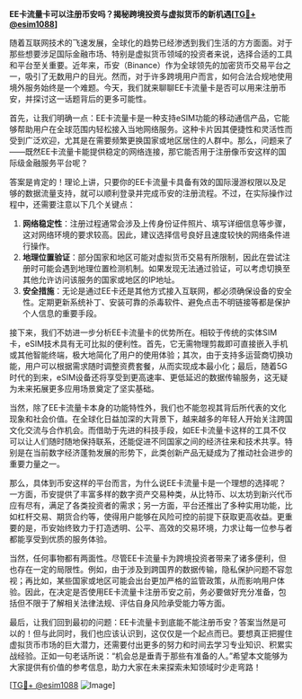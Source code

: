 **EE卡流量卡可以注册币安吗？揭秘跨境投资与虚拟货币的新机遇[[TG💪+ @esim1088](https://t.me/s/esim1088)]**

随着互联网技术的飞速发展，全球化的趋势已经渗透到我们生活的方方面面。对于那些想要涉足国际金融市场、特别是虚拟货币领域的投资者来说，选择合适的工具和平台至关重要。近年来，币安（Binance）作为全球领先的加密货币交易平台之一，吸引了无数用户的目光。然而，对于许多跨境用户而言，如何合法合规地使用境外服务始终是一个难题。今天，我们就来聊聊EE卡流量卡是否可以用来注册币安，并探讨这一话题背后的更多可能性。

首先，让我们明确一点：EE卡流量卡是一种支持eSIM功能的移动通信产品，它能够帮助用户在全球范围内轻松接入当地网络服务。这种卡片因其便捷性和灵活性而受到广泛欢迎，尤其是在需要频繁更换国家或地区居住的人群中。那么，问题来了——既然EE卡流量卡能提供稳定的网络连接，那它能否用于注册像币安这样的国际级金融服务平台呢？

答案是肯定的！理论上讲，只要你的EE卡流量卡具备有效的国际漫游权限以及足够的数据流量支持，就可以顺利登录并完成币安的注册流程。不过，在实际操作过程中，还需要注意以下几个关键点：

1. **网络稳定性**：注册过程通常会涉及上传身份证件照片、填写详细信息等步骤，这对网络环境的要求较高。因此，建议选择信号良好且速度较快的网络条件进行操作。
2. **地理位置验证**：部分国家和地区可能对虚拟货币交易有所限制，因此在尝试注册时可能会遇到地理位置检测机制。如果发现无法通过验证，可以考虑切换至其他允许访问该服务的国家或地区的IP地址。
3. **安全措施**：无论是通过EE卡还是其他方式接入互联网，都必须确保设备的安全性。定期更新系统补丁、安装可靠的杀毒软件、避免点击不明链接等都是保护个人信息的重要手段。

接下来，我们不妨进一步分析EE卡流量卡的优势所在。相较于传统的实体SIM卡，eSIM技术具有无可比拟的便利性。首先，它无需物理剪裁即可直接嵌入手机或其他智能终端，极大地简化了用户的使用体验；其次，由于支持多运营商切换功能，用户可以根据需求随时调整资费套餐，从而实现成本最小化；最后，随着5G时代的到来，eSIM设备还将享受到更高速率、更低延迟的数据传输服务，这无疑为未来拓展更多应用场景奠定了坚实基础。

当然，除了EE卡流量卡本身的功能特性外，我们也不能忽视其背后所代表的文化现象和社会价值。在全球化日益加深的大背景下，越来越多的年轻人开始关注跨国文化交流与合作机会。而借助于先进的科技手段，如EE卡流量卡这样的工具不仅可以让人们随时随地保持联系，还能促进不同国家之间的经济往来和技术共享。特别是在当前数字经济蓬勃发展的形势下，此类创新产品无疑成为了推动社会进步的重要力量之一。

那么，具体到币安这样的平台而言，为什么说EE卡流量卡是一个理想的选择呢？一方面，币安提供了丰富多样的数字资产交易种类，从比特币、以太坊到新兴代币应有尽有，满足了各类投资者的需求；另一方面，平台还推出了多种实用功能，比如杠杆交易、期货合约等，使得用户能够在风险可控的前提下获取更高收益。更重要的是，币安始终致力于打造透明、公平、高效的交易环境，力求让每一位参与者都能享受到优质的服务体验。

当然，任何事物都有两面性。尽管EE卡流量卡为跨境投资者带来了诸多便利，但也存在一定的局限性。例如，由于涉及到跨国界的数据传输，隐私保护问题不容忽视；再比如，某些国家或地区可能会出台更加严格的监管政策，从而影响用户体验。因此，在决定是否使用EE卡流量卡注册币安之前，务必要做好充分准备，包括但不限于了解相关法律法规、评估自身风险承受能力等方面。

最后，让我们回到最初的问题：EE卡流量卡到底能不能注册币安？答案当然是可以的！但与此同时，我们也应该认识到，这仅仅是一个起点而已。要想真正把握住虚拟货币市场的巨大潜力，还需要付出更多的努力和时间去学习专业知识、积累实战经验。正如一句老话所说：“机会总是垂青于那些有准备的人。”希望本文能够为大家提供有价值的参考信息，助力大家在未来探索未知领域时少走弯路！

[[TG💪+ @esim1088](https://t.me/s/esim1088) ![Image](https://i.postimg.cc/4NQfJmqS/Snipaste-2025-05-13-00-14-12.png)]